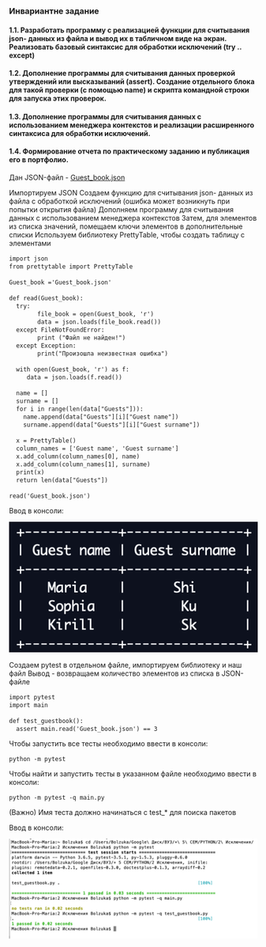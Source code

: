 ### Инвариантне задание
#### 1.1. Разработать программу с реализацией функции для считывания json- данных из файла и вывод их в табличном виде на экран. Реализовать базовый синтаксис для обработки исключений (try .. except)
#### 1.2. Дополнение программы для считывания данных проверкой утверждений или высказываний (assert). Создание отдельного блока для такой проверки (с помощью __name__) и скрипта командной строки для запуска этих проверок.
#### 1.3. Дополнение программы для считывания данных с использованием менеджера контекстов и реализации расширенного синтаксиса для обработки исключений.
#### 1.4. Формирование отчета по практическому заданию и публикация его в портфолио.

Дан JSON-файл - [Guest_book.json](https://github.com/python-advance/sem5-exceptions-Bolzuka/blob/master/CP/Guest_book.json "Guest_book.json" )


Импортируем JSON
Создаем функцию для считывания json- данных из файла с обработкой исключений (ошибка может возникнуть при попытки открытия файла)
Дополняем программу для считывания данных с использованием менеджера контекстов
Затем, для элементов из списка значений, помещаем ключи элементов в дополнительные списки
Используем библиотеку PrettyTable, чтобы создать таблицу с элементами

```
import json
from prettytable import PrettyTable

Guest_book ='Guest_book.json'

def read(Guest_book):
  try:
        file_book = open(Guest_book, 'r') 
        data = json.loads(file_book.read())
  except FileNotFoundError:
        print ("Файл не найден!")
  except Exception:
        print("Произошла неизвестная ошибка")

  with open(Guest_book, 'r') as f:
     data = json.loads(f.read())

  name = []
  surname = []
  for i in range(len(data["Guests"])):
    name.append(data["Guests"][i]["Guest name"])
    surname.append(data["Guests"][i]["Guest surname"])
  
  x = PrettyTable()
  column_names = ['Guest name', 'Guest surname']
  x.add_column(column_names[0], name)
  x.add_column(column_names[1], surname)
  print(x)
  return len(data["Guests"]) 

read('Guest_book.json')
```
Ввод в консоли: 

![Скрин](https://github.com/python-advance/sem5-exceptions-Bolzuka/blob/master/CP/скрин.png "Скрин")



Создаем pytest в отдельном файле, импортируем библиотеку и наш файл
Вывод - возвращаем количество элементов из списка в JSON-файле

```
import pytest
import main

def test_guestbook():
  assert main.read('Guest_book.json') == 3
```

Чтобы запустить все тесты необходимо ввести в консоли:
```
python -m pytest
```
Чтобы найти и запустить тесты в указанном файле необходимо ввести в консоли:
```
python -m pytest -q main.py
```
(Важно) Имя теста должно начинаться с test_* для поиска пакетов

Ввод в консоли: 

![Тесты скрин](https://github.com/python-advance/sem5-exceptions-Bolzuka/blob/master/CP/тесты_скрин.png "Тесты скрин")

